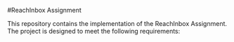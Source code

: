 #ReachInbox Assignment

This repository contains the implementation of the ReachInbox Assignment. The project is designed to meet the following requirements:
